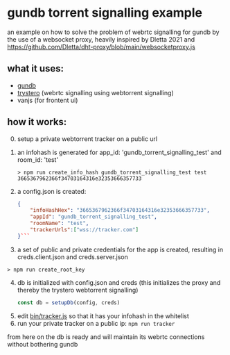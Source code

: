 # gundb torrent signalling example

an example on how to solve the problem of webrtc signalling for gundb by the use of a websocket proxy, heavily inspired by Dletta 2021 and https://github.com/Dletta/dht-proxy/blob/main/websocketproxy.js

## what it uses:
* [gundb](https://github.com/amark/gun)
* [trystero](https://github.com/dmotz/trystero) (webrtc signalling using webtorrent signalling)
* vanjs (for frontent ui)

## how it works:
0. setup a private webtorrent tracker on a public url

1. an infohash is generated for app_id: 'gundb_torrent_signalling_test' and room_id: 'test'
    ```
    > npm run create_info_hash gundb_torrent_signalling_test test
    3665367962366f34703164316e32353666357733
    ```
2. a config.json is created:
    ```json
    {
        "infoHashHex": "3665367962366f34703164316e32353666357733",
        "appId": "gundb_torrent_signalling_test",
        "roomName": "test",
        "trackerUrls":["wss://tracker.com"]
    }```
3. a set of public and private credentials for the app is created, resulting in creds.client.json and creds.server.json
```
> npm run create_root_key
```
4. db is initialized with config.json and creds (this initializes the proxy and thereby the trystero webtorrent signalling)
    ```js
    const db = setupDb(config, creds)
    ```
5. edit [bin/tracker.js](bin/tracker.js) so that it has your infohash in the whitelist
6. run your private tracker on a public ip: `npm run tracker`

from here on the db is ready and will maintain its webrtc connections without bothering gundb

